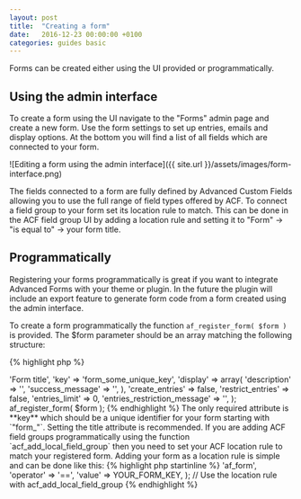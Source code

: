 ```yaml
---
layout: post
title:  "Creating a form"
date:   2016-12-23 00:00:00 +0100
categories: guides basic
---
```


Forms can be created either using the UI provided or programmatically.

## Using the admin interface

To create a form using the UI navigate to the "Forms" admin page and create a new form. Use the form settings to set up entries, emails and display options. At the bottom you will find a list of all fields which are connected to your form.

![Editing a form using the admin interface]({{ site.url }}/assets/images/form-interface.png)

The fields connected to a form are fully defined by Advanced Custom Fields allowing you to use the full range of field types offered by ACF. To connect a field group to your form set its location rule to match. This can be done in the ACF field group UI by adding a location rule and setting it to "Form" -> "is equal to" -> your form title.

## Programmatically

Registering your forms programmatically is great if you want to integrate Advanced Forms with your theme or plugin. In the future the plugin will include an export feature to generate form code from a form created using the admin interface.

To create a form programmatically the function `af_register_form( $form )` is provided. The $form parameter should be an array matching the following structure:

{% highlight php %}
<?php

$form = array(
    'title' => 'Form title',
    'key' => 'form_some_unique_key',
    'display' => array(
        'description' => '',
        'success_message' => '',
    ),
    'create_entries' => false,
    'restrict_entries' => false,
    'entries_limit' => 0,
    'entries_restriction_message' => '',
);

af_register_form( $form );

{% endhighlight %}

The only required attribute is **key** which should be a unique identifier for your form starting with `"form_"`. Setting the title attribute is recommended.

If you are adding ACF field groups programmatically using the function `acf_add_local_field_group` then you need to set your ACF location rule to match your registered form. Adding your form as a location rule is simple and can be done like this:

{% highlight php startinline %}
<?php

$acf_location_rule = array (
    'param' => 'af_form',
    'operator' => '==',
    'value' => YOUR_FORM_KEY,
);

// Use the location rule with acf_add_local_field_group

{% endhighlight %}